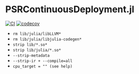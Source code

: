 # PSRContinuousDeployment.jl

[![CI](https://github.com/psrenergy/PSRContinuousDeployment.jl/actions/workflows/CI.yml/badge.svg)](https://github.com/psrenergy/PSRContinuousDeployment.jl/actions/workflows/CI.yml)
[![codecov](https://codecov.io/gh/psrenergy/PSRContinuousDeployment.jl/graph/badge.svg?token=L4P1AI32UH)](https://codecov.io/gh/psrenergy/PSRContinuousDeployment.jl)


- `rm lib/julia/libLLVM*`
- `rm lib/julia/libjulia-codegen*`
- `strip lib/*.so*`
- `strip lib/julia/*.so*`
- `--strip-metadata`
- `--strip-ir + --compile=all`
- `cpu_target = "" (see help)`